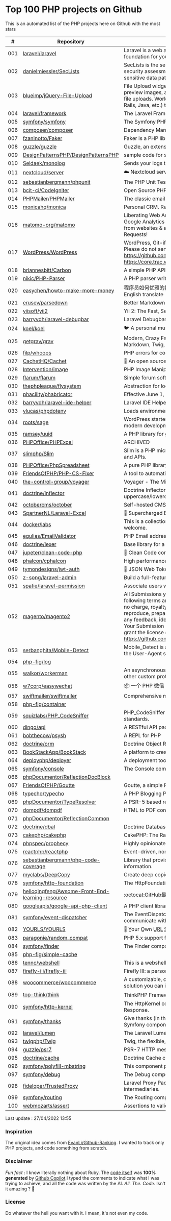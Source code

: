 # Top 100 PHP projects on Github

This is an automated list of the PHP projects here on Github with the most stars

| # | Repository | Description | Stars | Forks |
|---|------------|-------------|-------|-------|
| 001 | [laravel/laravel](https://github.com/laravel/laravel) | Laravel is a web application framework with expressive, elegant syntax. We’ve already laid the foundation for your next big idea — freeing you to create without sweating the small things. | 69489 | 22482 |
| 002 | [danielmiessler/SecLists](https://github.com/danielmiessler/SecLists) | SecLists is the security tester's companion. It's a collection of multiple types of lists used during security assessments, collected in one place. List types include usernames, passwords, URLs, sensitive data patterns, fuzzing payloads, web shells, and many more. | 38690 | 19763 |
| 003 | [blueimp/jQuery-File-Upload](https://github.com/blueimp/jQuery-File-Upload) | File Upload widget with multiple file selection, drag&drop support, progress bar, validation and preview images, audio and video for jQuery. Supports cross-domain, chunked and resumable file uploads. Works with any server-side platform (Google App Engine, PHP, Python, Ruby on Rails, Java, etc.) that supports standard HTML form file uploads. | 31090 | 8223 |
| 004 | [laravel/framework](https://github.com/laravel/framework) | The Laravel Framework. | 26817 | 9131 |
| 005 | [symfony/symfony](https://github.com/symfony/symfony) | The Symfony PHP framework | 26788 | 8679 |
| 006 | [composer/composer](https://github.com/composer/composer) | Dependency Manager for PHP | 26472 | 6311 |
| 007 | [fzaninotto/Faker](https://github.com/fzaninotto/Faker) | Faker is a PHP library that generates fake data for you | 26423 | 3357 |
| 008 | [guzzle/guzzle](https://github.com/guzzle/guzzle) | Guzzle, an extensible PHP HTTP client | 21736 | 2295 |
| 009 | [DesignPatternsPHP/DesignPatternsPHP](https://github.com/DesignPatternsPHP/DesignPatternsPHP) | sample code for several design patterns in PHP 8 | 20464 | 4405 |
| 010 | [Seldaek/monolog](https://github.com/Seldaek/monolog) | Sends your logs to files, sockets, inboxes, databases and various web services | 19621 | 1811 |
| 011 | [nextcloud/server](https://github.com/nextcloud/server) | ☁️ Nextcloud server, a safe home for all your data | 18960 | 3028 |
| 012 | [sebastianbergmann/phpunit](https://github.com/sebastianbergmann/phpunit) | The PHP Unit Testing framework. | 18370 | 2093 |
| 013 | [bcit-ci/CodeIgniter](https://github.com/bcit-ci/CodeIgniter) | Open Source PHP Framework (originally from EllisLab) | 18194 | 7786 |
| 014 | [PHPMailer/PHPMailer](https://github.com/PHPMailer/PHPMailer) | The classic email sending library for PHP | 18101 | 9209 |
| 015 | [monicahq/monica](https://github.com/monicahq/monica) | Personal CRM. Remember everything about your friends, family and business relationships. | 16265 | 1671 |
| 016 | [matomo-org/matomo](https://github.com/matomo-org/matomo) | Liberating Web Analytics. Star us on Github? +1. Matomo is the leading open alternative to Google Analytics that gives you full control over your data. Matomo lets you easily collect data from websites & apps and visualise this data and extract insights. Privacy is built-in. We love Pull Requests!  | 16237 | 2291 |
| 017 | [WordPress/WordPress](https://github.com/WordPress/WordPress) | WordPress, Git-ified. This repository is just a mirror of the WordPress subversion repository. Please do not send pull requests. Submit pull requests to https://github.com/WordPress/wordpress-develop and patches to https://core.trac.wordpress.org/ instead. | 16133 | 11137 |
| 018 | [briannesbitt/Carbon](https://github.com/briannesbitt/Carbon) | A simple PHP API extension for DateTime. | 15728 | 1206 |
| 019 | [nikic/PHP-Parser](https://github.com/nikic/PHP-Parser) | A PHP parser written in PHP | 15370 | 870 |
| 020 | [easychen/howto-make-more-money](https://github.com/easychen/howto-make-more-money) | 程序员如何优雅的挣零花钱，2.0版，升级为小书了。Most of this not work outside China , so no English translate | 15174 | 1620 |
| 021 | [erusev/parsedown](https://github.com/erusev/parsedown) | Better Markdown Parser in PHP | 14130 | 1074 |
| 022 | [yiisoft/yii2](https://github.com/yiisoft/yii2) | Yii 2: The Fast, Secure and Professional PHP Framework | 13928 | 7000 |
| 023 | [barryvdh/laravel-debugbar](https://github.com/barryvdh/laravel-debugbar) | Laravel Debugbar (Integrates PHP Debug Bar) | 13933 | 1361 |
| 024 | [koel/koel](https://github.com/koel/koel) | 🐦 A personal music streaming server that works. | 13538 | 1738 |
| 025 | [getgrav/grav](https://github.com/getgrav/grav) | Modern, Crazy Fast, Ridiculously Easy and Amazingly Powerful Flat-File CMS powered by PHP, Markdown, Twig, and Symfony | 13247 | 1360 |
| 026 | [filp/whoops](https://github.com/filp/whoops) | PHP errors for cool kids  | 12744 | 591 |
| 027 | [CachetHQ/Cachet](https://github.com/CachetHQ/Cachet) | 📛 An open source status page system for everyone. | 12682 | 1528 |
| 028 | [Intervention/image](https://github.com/Intervention/image) | PHP Image Manipulation | 12562 | 1414 |
| 029 | [flarum/flarum](https://github.com/flarum/flarum) | Simple forum software for building great communities. | 12578 | 1387 |
| 030 | [thephpleague/flysystem](https://github.com/thephpleague/flysystem) | Abstraction for local and remote filesystems | 12450 | 716 |
| 031 | [phacility/phabricator](https://github.com/phacility/phabricator) | Effective June 1, 2021: Phabricator is no longer actively maintained. | 12248 | 1648 |
| 032 | [barryvdh/laravel-ide-helper](https://github.com/barryvdh/laravel-ide-helper) | Laravel IDE Helper | 12249 | 1075 |
| 033 | [vlucas/phpdotenv](https://github.com/vlucas/phpdotenv) | Loads environment variables from `.env` to `getenv()`, `$_ENV` and `$_SERVER` automagically. | 11880 | 585 |
| 034 | [roots/sage](https://github.com/roots/sage) | WordPress starter theme with Laravel Blade components and templates, Tailwind CSS, and a modern development workflow | 11730 | 2987 |
| 035 | [ramsey/uuid](https://github.com/ramsey/uuid) | A PHP library for generating universally unique identifiers (UUIDs). | 11610 | 458 |
| 036 | [PHPOffice/PHPExcel](https://github.com/PHPOffice/PHPExcel) | ARCHIVED | 11461 | 4169 |
| 037 | [slimphp/Slim](https://github.com/slimphp/Slim) | Slim is a PHP micro framework that helps you quickly write simple yet powerful web applications and APIs. | 11290 | 1931 |
| 038 | [PHPOffice/PhpSpreadsheet](https://github.com/PHPOffice/PhpSpreadsheet) | A pure PHP library for reading and writing spreadsheet files | 11065 | 2632 |
| 039 | [FriendsOfPHP/PHP-CS-Fixer](https://github.com/FriendsOfPHP/PHP-CS-Fixer) | A tool to automatically fix PHP Coding Standards issues | 11031 | 1405 |
| 040 | [the-control-group/voyager](https://github.com/the-control-group/voyager) | Voyager - The Missing Laravel Admin | 10971 | 2591 |
| 041 | [doctrine/inflector](https://github.com/doctrine/inflector) | Doctrine Inflector is a small library that can perform string manipulations with regard to uppercase/lowercase and singular/plural forms of words. | 10784 | 114 |
| 042 | [octobercms/october](https://github.com/octobercms/october) | Self-hosted CMS platform based on the Laravel PHP Framework. | 10769 | 2280 |
| 043 | [SpartnerNL/Laravel-Excel](https://github.com/SpartnerNL/Laravel-Excel) | 🚀 Supercharged Excel exports and imports in Laravel | 10728 | 1689 |
| 044 | [docker/labs](https://github.com/docker/labs) | This is a collection of tutorials for learning how to use Docker with various tools. Contributions welcome. | 10687 | 5244 |
| 045 | [egulias/EmailValidator](https://github.com/egulias/EmailValidator) | PHP Email address validator | 10642 | 158 |
| 046 | [doctrine/lexer](https://github.com/doctrine/lexer) | Base library for a lexer that can be used in Top-Down, Recursive Descent Parsers. | 10625 | 51 |
| 047 | [jupeter/clean-code-php](https://github.com/jupeter/clean-code-php) | :bathtub: Clean Code concepts adapted for PHP | 10589 | 2589 |
| 048 | [phalcon/cphalcon](https://github.com/phalcon/cphalcon) | High performance, full-stack PHP framework delivered as a C extension. | 10565 | 1923 |
| 049 | [tymondesigns/jwt-auth](https://github.com/tymondesigns/jwt-auth) | 🔐 JSON Web Token Authentication for Laravel & Lumen | 10494 | 1509 |
| 050 | [z-song/laravel-admin](https://github.com/z-song/laravel-admin) | Build a full-featured administrative interface in ten minutes | 10442 | 2669 |
| 051 | [spatie/laravel-permission](https://github.com/spatie/laravel-permission) | Associate users with roles and permissions | 10368 | 1567 |
| 052 | [magento/magento2](https://github.com/magento/magento2) | All Submissions you make to Magento Inc. ("Magento") through GitHub are subject to the following terms and conditions: (1) You grant Magento a perpetual, worldwide, non-exclusive, no charge, royalty free, irrevocable license under your applicable copyrights and patents to reproduce, prepare derivative works of, display, publically perform, sublicense and distribute any feedback, ideas, code, or other information (“Submission") you submit through GitHub. (2) Your Submission is an original work of authorship and you are the owner or are legally entitled to grant the license stated above. (3) You agree to the Contributor License Agreement found here:  https://github.com/magento/magento2/blob/master/CONTRIBUTOR_LICENSE_AGREEMENT.html | 10014 | 8867 |
| 053 | [serbanghita/Mobile-Detect](https://github.com/serbanghita/Mobile-Detect) | Mobile_Detect is a lightweight PHP class for detecting mobile devices (including tablets). It uses the User-Agent string combined with specific HTTP headers to detect the mobile environment. | 9991 | 2669 |
| 054 | [php-fig/log](https://github.com/php-fig/log) |  | 9882 | 165 |
| 055 | [walkor/workerman](https://github.com/walkor/workerman) | An asynchronous event driven PHP socket framework. Supports HTTP, Websocket, SSL and other custom protocols. PHP>=5.3. | 9833 | 2212 |
| 056 | [w7corp/easywechat](https://github.com/w7corp/easywechat) | 📦 一个 PHP 微信 SDK | 9814 | 2379 |
| 057 | [swiftmailer/swiftmailer](https://github.com/swiftmailer/swiftmailer) | Comprehensive mailing tools for PHP | 9532 | 824 |
| 058 | [php-fig/container](https://github.com/php-fig/container) |  | 9454 | 38 |
| 059 | [squizlabs/PHP_CodeSniffer](https://github.com/squizlabs/PHP_CodeSniffer) | PHP_CodeSniffer tokenizes PHP files and detects violations of a defined set of coding standards. | 9309 | 1436 |
| 060 | [dingo/api](https://github.com/dingo/api) | A RESTful API package for the Laravel and Lumen frameworks. | 9262 | 1274 |
| 061 | [bobthecow/psysh](https://github.com/bobthecow/psysh) | A REPL for PHP | 9248 | 286 |
| 062 | [doctrine/orm](https://github.com/doctrine/orm) | Doctrine Object Relational Mapper (ORM) | 9195 | 2397 |
| 063 | [BookStackApp/BookStack](https://github.com/BookStackApp/BookStack) | A platform to create documentation/wiki content built with PHP & Laravel | 9184 | 1266 |
| 064 | [deployphp/deployer](https://github.com/deployphp/deployer) | A deployment tool written in PHP with support for popular frameworks out of the box | 9190 | 1368 |
| 065 | [symfony/console](https://github.com/symfony/console) | The Console component eases the creation of beautiful and testable command line interfaces. | 9118 | 238 |
| 066 | [phpDocumentor/ReflectionDocBlock](https://github.com/phpDocumentor/ReflectionDocBlock) |  | 9017 | 98 |
| 067 | [FriendsOfPHP/Goutte](https://github.com/FriendsOfPHP/Goutte) | Goutte, a simple PHP Web Scraper | 8913 | 1012 |
| 068 | [typecho/typecho](https://github.com/typecho/typecho) | A PHP Blogging Platform. Simple and Powerful. | 8910 | 1798 |
| 069 | [phpDocumentor/TypeResolver](https://github.com/phpDocumentor/TypeResolver) | A PSR-5 based resolver of Class names, Types and Structural Element Names | 8815 | 41 |
| 070 | [dompdf/dompdf](https://github.com/dompdf/dompdf) | HTML to PDF converter for PHP | 8756 | 1631 |
| 071 | [phpDocumentor/ReflectionCommon](https://github.com/phpDocumentor/ReflectionCommon) |  | 8725 | 19 |
| 072 | [doctrine/dbal](https://github.com/doctrine/dbal) | Doctrine Database Abstraction Layer | 8649 | 1195 |
| 073 | [cakephp/cakephp](https://github.com/cakephp/cakephp) | CakePHP: The Rapid Development Framework for PHP - Official Repository | 8483 | 3475 |
| 074 | [phpspec/prophecy](https://github.com/phpspec/prophecy) | Highly opinionated mocking framework for PHP 5.3+ | 8391 | 229 |
| 075 | [reactphp/reactphp](https://github.com/reactphp/reactphp) | Event-driven, non-blocking I/O with PHP. | 8323 | 744 |
| 076 | [sebastianbergmann/php-code-coverage](https://github.com/sebastianbergmann/php-code-coverage) | Library that provides collection, processing, and rendering functionality for PHP code coverage information. | 8235 | 349 |
| 077 | [myclabs/DeepCopy](https://github.com/myclabs/DeepCopy) | Create deep copies (clones) of your objects | 8206 | 86 |
| 078 | [symfony/http-foundation](https://github.com/symfony/http-foundation) | The HttpFoundation component defines an object-oriented layer for the HTTP specification. | 8146 | 281 |
| 079 | [helloqingfeng/Awsome-Front-End-learning-resource](https://github.com/helloqingfeng/Awsome-Front-End-learning-resource) | :octocat:GitHub最全的前端资源汇总仓库（包括前端学习、开发资源、求职面试等） | 8092 | 1809 |
| 080 | [googleapis/google-api-php-client](https://github.com/googleapis/google-api-php-client) | A PHP client library for accessing Google APIs | 8038 | 3435 |
| 081 | [symfony/event-dispatcher](https://github.com/symfony/event-dispatcher) | The EventDispatcher component provides tools that allow your application components to communicate with each other by dispatching events and listening to them. | 8028 | 66 |
| 082 | [YOURLS/YOURLS](https://github.com/YOURLS/YOURLS) | 🔗 Y̲our O̲wn U̲R̲L̲ S̲hortener - the 𝑑𝑒 𝑓𝑎𝑐𝑡𝑜 standard self hosted URL shortener in PHP | 8044 | 1703 |
| 083 | [paragonie/random_compat](https://github.com/paragonie/random_compat) | PHP 5.x support for random_bytes() and random_int() | 7981 | 117 |
| 084 | [symfony/finder](https://github.com/symfony/finder) | The Finder component finds files and directories via an intuitive fluent interface. | 7931 | 54 |
| 085 | [php-fig/simple-cache](https://github.com/php-fig/simple-cache) |  | 7878 | 44 |
| 086 | [tennc/webshell](https://github.com/tennc/webshell) | This is a webshell open source project | 7892 | 5222 |
| 087 | [firefly-iii/firefly-iii](https://github.com/firefly-iii/firefly-iii) | Firefly III: a personal finances manager | 7794 | 847 |
| 088 | [woocommerce/woocommerce](https://github.com/woocommerce/woocommerce) | A customizable, open-source eCommerce platform built on WordPress. Build any commerce solution you can imagine. | 7779 | 10167 |
| 089 | [top-think/think](https://github.com/top-think/think) | ThinkPHP Framework ——十年匠心的高性能PHP框架 | 7690 | 1657 |
| 090 | [symfony/http-kernel](https://github.com/symfony/http-kernel) | The HttpKernel component provides a structured process for converting a Request into a Response. | 7627 | 85 |
| 091 | [symfony/thanks](https://github.com/symfony/thanks) | Give thanks (in the form of a GitHub ★) to your fellow PHP package maintainers (not limited to Symfony components)! | 7628 | 41 |
| 092 | [laravel/lumen](https://github.com/laravel/lumen) | The Laravel Lumen Framework. | 7538 | 1003 |
| 093 | [twigphp/Twig](https://github.com/twigphp/Twig) | Twig, the flexible, fast, and secure template language for PHP | 7484 | 1163 |
| 094 | [guzzle/psr7](https://github.com/guzzle/psr7) | PSR-7 HTTP message library | 7456 | 250 |
| 095 | [doctrine/cache](https://github.com/doctrine/cache) | Doctrine Cache component | 7408 | 213 |
| 096 | [symfony/polyfill-mbstring](https://github.com/symfony/polyfill-mbstring) | This component provides a partial, native PHP implementation for the Mbstring extension. | 7407 | 37 |
| 097 | [symfony/debug](https://github.com/symfony/debug) | The Debug component provides tools to ease debugging PHP code. | 7298 | 55 |
| 098 | [fideloper/TrustedProxy](https://github.com/fideloper/TrustedProxy) | Laravel Proxy Package for handling sessions when behind load balancers or other intermediaries. | 7262 | 109 |
| 099 | [symfony/routing](https://github.com/symfony/routing) | The Routing component maps an HTTP request to a set of configuration variables. | 7141 | 94 |
| 100 | [webmozarts/assert](https://github.com/webmozarts/assert) | Assertions to validate method input/output with nice error messages. | 7037 | 125 |


Last update : 27/04/2022 13:55



### Inspiration

The original idea comes from [EvanLi/Github-Ranking](https://github.com/EvanLi/Github-Ranking). I wanted to track only PHP projects, and code something from scratch.

### Disclaimer

*Fun fact* : I know literally nothing about Ruby. The [code itself](https://github.com/ozh/top_100_PHP_projects/blob/master/parse.rb) was **100% generated** by [Github Copilot](https://copilot.github.com/).I typed the comments to indicate what I was trying to achieve, and all the code was written by the AI. *All. The. Code*. Isn't it amazing ? 🤩

### License

Do whatever the hell you want with it. I mean, it's not even my code.
